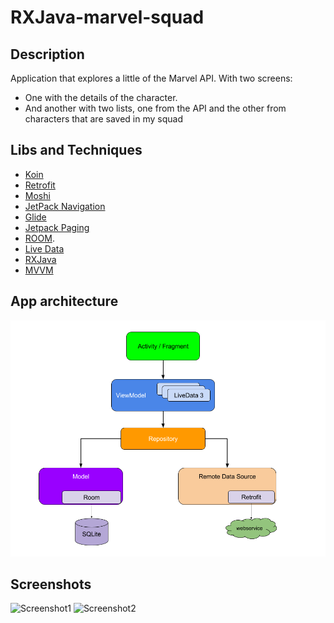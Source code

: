 # RXJava-marvel-squad

## Description

Application that explores a little of the Marvel API. With two screens:

* One with the details of the character.
* And another with two lists, one from the API and the other from characters that are saved in my squad

## Libs and Techniques

* [Koin](https://insert-koin.io/)
* [Retrofit](https://square.github.io/retrofit/) 
* [Moshi](https://github.com/square/moshi)
* [JetPack Navigation](https://developer.android.com/guide/navigation/)
* [Glide](https://bumptech.github.io/glide/)
* [Jetpack Paging](https://developer.android.com/topic/libraries/architecture/paging)
* [ROOM](https://developer.android.com/topic/libraries/architecture/room).
* [Live Data](https://developer.android.com/topic/libraries/architecture/livedata)
* [RXJava](https://github.com/ReactiveX/RxJava)
* [MVVM](https://developer.android.com/jetpack/docs/guide)

## App architecture

![App architecture](screenshots/apparchitecture.png)

## Screenshots

![Screenshot1](screenshots/Screenshot1.gif)
![Screenshot2](screenshots/Screenshot2.gif)
